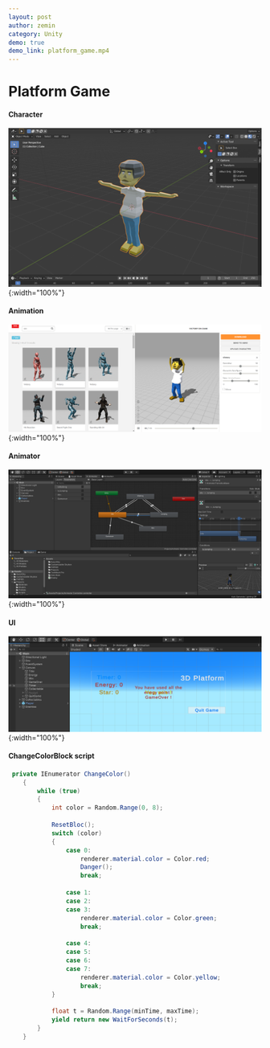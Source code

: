 ```yaml
---
layout: post
author: zemin 
category: Unity 
demo: true
demo_link: platform_game.mp4 
---
```

# Platform Game

#### Character

![Alt text](https://raw.githubusercontent.com/zemin-xu/zemin-xu.github.io/master/assets/images/platform/character.png ""){:width="100%"}

#### Animation

![Alt text](https://raw.githubusercontent.com/zemin-xu/zemin-xu.github.io/master/assets/images/platform/mixamo.png "animation"){:width="100%"}

#### Animator

![Alt text](https://raw.githubusercontent.com/zemin-xu/zemin-xu.github.io/master/assets/images/platform/animator.png "animator"){:width="100%"}

#### UI

![Alt text](https://raw.githubusercontent.com/zemin-xu/zemin-xu.github.io/master/assets/images/platform/ui.png "ui"){:width="100%"}

#### ChangeColorBlock script

``` c#
 private IEnumerator ChangeColor()
    {
        while (true)
        {
            int color = Random.Range(0, 8);

            ResetBloc();
            switch (color)
            {
                case 0:
                    renderer.material.color = Color.red;
                    Danger();
                    break;

                case 1:
                case 2:
                case 3:
                    renderer.material.color = Color.green;
                    break;

                case 4:
                case 5:
                case 6:
                case 7:
                    renderer.material.color = Color.yellow;
                    break;
            }

            float t = Random.Range(minTime, maxTime);
            yield return new WaitForSeconds(t);
        }
    }
```

&nbsp;
